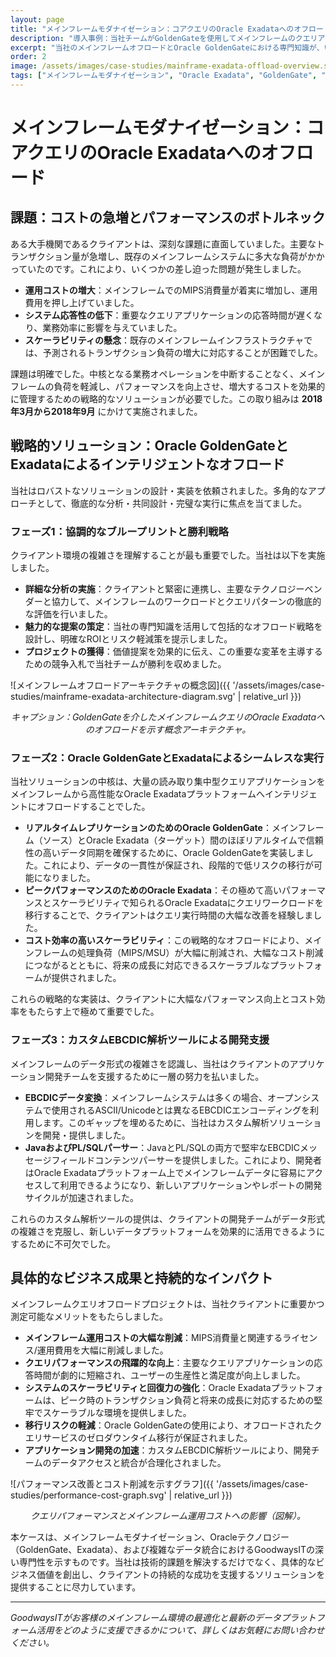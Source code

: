 ```yaml
---
layout: page
title: "メインフレームモダナイゼーション：コアクエリのOracle Exadataへのオフロード"
description: "導入事例：当社チームがGoldenGateを使用してメインフレームのクエリアプリケーションをOracle Exadataにオフロードし、主要顧客のコストを大幅に削減し、パフォーマンスを向上させた方法。"
excerpt: "当社のメインフレームオフロードとOracle GoldenGateにおける専門知識が、いかにして顧客のメインフレームシステムの負荷を軽減し、クエリ速度を向上させ、コア・クエリ機能をOracle Exadataに移行することで大幅なコスト削減を達成したかをご覧ください。この影響力のあるプロジェクト（2018年3月～2018年9月）は、複雑で影響力の大きいソリューションを提供する当社の能力を浮き彫りにします。"
order: 2
image: /assets/images/case-studies/mainframe-exadata-offload-overview.svg # 替换为项目主图
tags: ["メインフレームモダナイゼーション", "Oracle Exadata", "GoldenGate", "コスト最適化", "パフォーマンスチューニング", "EBCDIC", "レガシーシステム移行"]
---
```


# メインフレームモダナイゼーション：コアクエリのOracle Exadataへのオフロード

## 課題：コストの急増とパフォーマンスのボトルネック

ある大手機関であるクライアントは、深刻な課題に直面していました。主要なトランザクション量が急増し、既存のメインフレームシステムに多大な負荷がかかっていたのです。これにより、いくつかの差し迫った問題が発生しました。

*   **運用コストの増大**：メインフレームでのMIPS消費量が着実に増加し、運用費用を押し上げていました。
*   **システム応答性の低下**：重要なクエリアプリケーションの応答時間が遅くなり、業務効率に影響を与えていました。
*   **スケーラビリティの懸念**：既存のメインフレームインフラストラクチャでは、予測されるトランザクション負荷の増大に対応することが困難でした。

課題は明確でした。中核となる業務オペレーションを中断することなく、メインフレームの負荷を軽減し、パフォーマンスを向上させ、増大するコストを効果的に管理するための戦略的なソリューションが必要でした。この取り組みは **2018年3月から2018年9月** にかけて実施されました。

## 戦略的ソリューション：Oracle GoldenGateとExadataによるインテリジェントなオフロード

当社はロバストなソリューションの設計・実装を依頼されました。多角的なアプローチとして、徹底的な分析・共同設計・完璧な実行に焦点を当てました。

### フェーズ1：協調的なブループリントと勝利戦略
クライアント環境の複雑さを理解することが最も重要でした。当社は以下を実施しました。
*   **詳細な分析の実施**：クライアントと緊密に連携し、主要なテクノロジーベンダーと協力して、メインフレームのワークロードとクエリパターンの徹底的な評価を行いました。
*   **魅力的な提案の策定**：当社の専門知識を活用して包括的なオフロード戦略を設計し、明確なROIとリスク軽減策を提示しました。
*   **プロジェクトの獲得**：価値提案を効果的に伝え、この重要な変革を主導するための競争入札で当社チームが勝利を収めました。

![メインフレームオフロードアーキテクチャの概念図]({{ '/assets/images/case-studies/mainframe-exadata-architecture-diagram.svg' | relative_url }})
*<center>キャプション：GoldenGateを介したメインフレームクエリのOracle Exadataへのオフロードを示す概念アーキテクチャ。</center>*

### フェーズ2：Oracle GoldenGateとExadataによるシームレスな実行
当社ソリューションの中核は、大量の読み取り集中型クエリアプリケーションをメインフレームから高性能なOracle Exadataプラットフォームへインテリジェントにオフロードすることでした。
*   **リアルタイムレプリケーションのためのOracle GoldenGate**：メインフレーム（ソース）とOracle Exadata（ターゲット）間のほぼリアルタイムで信頼性の高いデータ同期を確保するために、Oracle GoldenGateを実装しました。これにより、データの一貫性が保証され、段階的で低リスクの移行が可能になりました。
*   **ピークパフォーマンスのためのOracle Exadata**：その極めて高いパフォーマンスとスケーラビリティで知られるOracle Exadataにクエリワークロードを移行することで、クライアントはクエリ実行時間の大幅な改善を経験しました。
*   **コスト効率の高いスケーラビリティ**：この戦略的なオフロードにより、メインフレームの処理負荷（MIPS/MSU）が大幅に削減され、大幅なコスト削減につながるとともに、将来の成長に対応できるスケーラブルなプラットフォームが提供されました。

これらの戦略的な実装は、クライアントに大幅なパフォーマンス向上とコスト効率をもたらす上で極めて重要でした。

### フェーズ3：カスタムEBCDIC解析ツールによる開発支援
メインフレームのデータ形式の複雑さを認識し、当社はクライアントのアプリケーション開発チームを支援するために一層の努力を払いました。
*   **EBCDICデータ変換**：メインフレームシステムは多くの場合、オープンシステムで使用されるASCII/Unicodeとは異なるEBCDICエンコーディングを利用します。このギャップを埋めるために、当社はカスタム解析ソリューションを開発・提供しました。
*   **JavaおよびPL/SQLパーサー**：JavaとPL/SQLの両方で堅牢なEBCDICメッセージフィールドコンテンツパーサーを提供しました。これにより、開発者はOracle Exadataプラットフォーム上でメインフレームデータに容易にアクセスして利用できるようになり、新しいアプリケーションやレポートの開発サイクルが加速されました。

これらのカスタム解析ツールの提供は、クライアントの開発チームがデータ形式の複雑さを克服し、新しいデータプラットフォームを効果的に活用できるようにするために不可欠でした。

## 具体的なビジネス成果と持続的なインパクト

メインフレームクエリオフロードプロジェクトは、当社クライアントに重要かつ測定可能なメリットをもたらしました。

*   **メインフレーム運用コストの大幅な削減**：MIPS消費量と関連するライセンス/運用費用を大幅に削減しました。
*   **クエリパフォーマンスの飛躍的な向上**：主要なクエリアプリケーションの応答時間が劇的に短縮され、ユーザーの生産性と満足度が向上しました。
*   **システムのスケーラビリティと回復力の強化**：Oracle Exadataプラットフォームは、ピーク時のトランザクション負荷と将来の成長に対応するための堅牢でスケーラブルな環境を提供しました。
*   **移行リスクの軽減**：Oracle GoldenGateの使用により、オフロードされたクエリサービスのゼロダウンタイム移行が保証されました。
*   **アプリケーション開発の加速**：カスタムEBCDIC解析ツールにより、開発チームのデータアクセスと統合が合理化されました。

![パフォーマンス改善とコスト削減を示すグラフ]({{ '/assets/images/case-studies/performance-cost-graph.svg' | relative_url }})
*<center>クエリパフォーマンスとメインフレーム運用コストへの影響（図解）。</center>*

本ケースは、メインフレームモダナイゼーション、Oracleテクノロジー（GoldenGate、Exadata）、および複雑なデータ統合におけるGoodwaysITの深い専門性を示すものです。当社は技術的課題を解決するだけでなく、具体的なビジネス価値を創出し、クライアントの持続的な成功を支援するソリューションを提供することに尽力しています。

---

*GoodwaysITがお客様のメインフレーム環境の最適化と最新のデータプラットフォーム活用をどのように支援できるかについて、詳しくはお気軽にお問い合わせください。*
